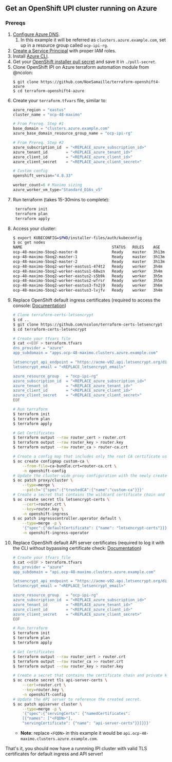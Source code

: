 ## Get an OpenShift UPI cluster running on Azure

### Prereqs

1. [Configure Azure DNS](https://github.com/openshift/installer/blob/d0f7654bc4a0cf73392371962aef68cd9552b5dd/docs/user/azure/dnszone.md).
   1. In this example it will be referred as `clusters.azure.example.com`, set up in a resource group called `ocp-ipi-rg`.
2. [Create a Service Principal](https://github.com/openshift/installer/blob/d0f7654bc4a0cf73392371962aef68cd9552b5dd/docs/user/azure/credentials.md) with proper IAM roles.
3. Install [Azure CLI](https://docs.microsoft.com/en-us/cli/azure/install-azure-cli).
4. Get your [OpenShift installer pull secret](https://console.redhat.com/openshift/install/pull-secret) and save it in `./pull-secret`.
5. Clone OpenShift IPI on Azure terraform automation module from @ncolon:
    ```
    $ git clone https://github.com/NoeSamaille/terraform-openshift4-azure
    $ cd terraform-openshift4-azure
    ```
6. Create your `terraform.tfvars` file, similar to:
    ```tfvars
    azure_region = "eastus"
    cluster_name = "ocp-48-maximo"

    # From Prereq. Step #1
    base_domain = "clusters.azure.example.com"
    azure_base_domain_resource_group_name = "ocp-ipi-rg"

    # From Prereq. Step #2
    azure_subscription_id  = "<REPLACE_azure_subscription_id>"
    azure_tenant_id        = "<REPLACE_azure_tenant_id>"
    azure_client_id        = "<REPLACE_azure_client_id>"
    azure_client_secret    = "<REPLACE_azure_client_secret>"

    # Custom config
    openshift_version="4.8.33"

    worker_count=6 # Maximo sizing
    azure_worker_vm_type="Standard_D16s_v5"
    ```
7. Run terraform (takes 15-30mins to complete):
   ```bash
    terraform init
    terraform plan
    terraform apply
    ```
8. Access your cluster:
    ```bash
    $ export KUBECONFIG=$PWD/installer-files/auth/kubeconfig
    $ oc get nodes
    NAME                                       STATUS   ROLES    AGE     VERSION
    ocp-48-maximo-5boq2-master-0               Ready    master   3h13m   v1.21.6+4b61f94
    ocp-48-maximo-5boq2-master-1               Ready    master   3h13m   v1.21.6+4b61f94
    ocp-48-maximo-5boq2-master-2               Ready    master   3h13m   v1.21.6+4b61f94
    ocp-48-maximo-5boq2-worker-eastus1-474t2   Ready    worker   3h4m    v1.21.6+4b61f94
    ocp-48-maximo-5boq2-worker-eastus1-68wzn   Ready    worker   3h4m    v1.21.6+4b61f94
    ocp-48-maximo-5boq2-worker-eastus2-s5b9k   Ready    worker   3h5m    v1.21.6+4b61f94
    ocp-48-maximo-5boq2-worker-eastus2-wfrsr   Ready    worker   3h5m    v1.21.6+4b61f94
    ocp-48-maximo-5boq2-worker-eastus3-fn2j9   Ready    worker   3h6m    v1.21.6+4b61f94
    ocp-48-maximo-5boq2-worker-eastus3-lvjfv   Ready    worker   3h4m    v1.21.6+4b61f94
    ```
9. Replace OpenShift default ingress certificates (required to access the console: [Documentation](https://docs.openshift.com/container-platform/4.8/security/certificates/replacing-default-ingress-certificate.html))
    ```bash
    # Clone terraform-certs-letsencrypt
    $ cd ..
    $ git clone https://github.com/ncolon/terraform-certs-letsencrypt
    $ cd terraform-certs-letsencrypt

    # Create your tfvars file
    $ cat <<EOF > terraform.tfvars
    dns_provider = "azure"
    app_subdomain = "apps.ocp-48-maximo.clusters.azure.example.com"

    letsencrypt_api_endpoint = "https://acme-v02.api.letsencrypt.org/directory"
    letsencrypt_email = "<REPLACE_letsencrypt_email>"

    azure_resource_group   = "ocp-ipi-rg"
    azure_subscription_id  = "<REPLACE_azure_subscription_id>"
    azure_tenant_id        = "<REPLACE_azure_tenant_id>"
    azure_client_id        = "<REPLACE_azure_client_id>"
    azure_client_secret    = "<REPLACE_azure_client_secret>"
    EOF

    # Run terraform
    $ terraform init
    $ terraform plan
    $ terraform apply

    # Get Certificates
    $ terraform output --raw router_cert > router.crt
    $ terraform output --raw router_key > router.key
    $ terraform output --raw router_ca > router-ca.crt

    # Create a config map that includes only the root CA certificate used to sign the wildcard certificate
    $ oc create configmap custom-ca \
        --from-file=ca-bundle.crt=router-ca.crt \
        -n openshift-config
    # Update the cluster-wide proxy configuration with the newly created config map
    $ oc patch proxy/cluster \
        --type=merge \
        --patch='{"spec":{"trustedCA":{"name":"custom-ca"}}}'
    # Create a secret that contains the wildcard certificate chain and key
    $ oc create secret tls letsencrypt-certs \
        --cert=router.crt \
        --key=router.key \
        -n openshift-ingress
    $ oc patch ingresscontroller.operator default \
        --type=merge -p \
        '{"spec":{"defaultCertificate": {"name": "letsencrypt-certs"}}}' \
        -n openshift-ingress-operator
    ```
10. Replace OpenShift default API server certificates (required to log it with the CLI without bypassing certificate check: [Documentation](https://docs.openshift.com/container-platform/4.8/security/certificates/api-server.html))
    ```bash
    # Create your tfvars file
    $ cat <<EOF > terraform.tfvars
    dns_provider = "azure"
    app_subdomain = "api.ocp-48-maximo.clusters.azure.example.com"

    letsencrypt_api_endpoint = "https://acme-v02.api.letsencrypt.org/directory"
    letsencrypt_email = "<REPLACE_letsencrypt_email>"

    azure_resource_group   = "ocp-ipi-rg"
    azure_subscription_id  = "<REPLACE_azure_subscription_id>"
    azure_tenant_id        = "<REPLACE_azure_tenant_id>"
    azure_client_id        = "<REPLACE_azure_client_id>"
    azure_client_secret    = "<REPLACE_azure_client_secret>"
    EOF

    # Run terraform
    $ terraform init
    $ terraform plan
    $ terraform apply

    # Get Certificates
    $ terraform output --raw router_cert > router.crt
    $ terraform output --raw router_ca >> router.crt
    $ terraform output --raw router_key > router.key

    # Create a secret that contains the certificate chain and private key in the openshift-config namespace
    $ oc create secret tls api-server-certs \
        --cert=router.crt \
        --key=router.key \
        -n openshift-config
    # Update the API server to reference the created secret.
    $ oc patch apiserver cluster \
        --type=merge -p \
        '{"spec":{"servingCerts": {"namedCertificates":
        [{"names": ["<FQDN>"], 
        "servingCertificate": {"name": "api-server-certs"}}]}}}'
    ```
    - **Note**: replace `<FQDN>` in this example it would be `api.ocp-48-maximo.clusters.azure.example.com`.

That's it, you should now have a runnning IPI cluster with valid TLS certificates for default ingress and API server!
